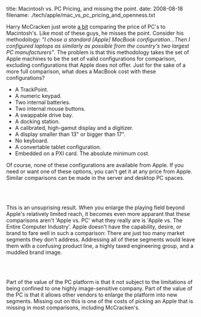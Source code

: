 title: Macintosh vs. PC Pricing, and missing the point.
date: 2008-08-18
filename: ./tech/apple/mac_vs_pc_pricing_and_openness.txt


Harry McCracken just wrote <a 
href="http://technologizer.com/2008/08/14/are-macs-more-expensive-lets-do-the-math-once-and-for-all/"> 
a bit</a> comparing the price of PC's to Macintosh's. Like most of these 
guys, he misses the point. Consider his methodology: <i>"I chose a 
standard [Apple] MacBook configuration...Then I configured laptops as 
similarly as possible from the country's two largest PC 
manufacturers"</i>. The problem is that this methodology takes the set 
of Apple machines to be the set of valid configurations for comparison, 
excluding configurations that Apple does not offer. Just for the sake of 
a more full comparison, what does a MacBook cost with these 
configurations?

<ul>
<li>A TrackPoint.
<li>A numeric keypad.
<li>Two internal batteries.
<li>Two internal mouse buttons.
<li>A swappable drive bay.
<li>A docking station.
<li>A calibrated, high-gamut display and a digitizer.
<li>A display smaller than 13" or bigger than 17".
<li>No keyboard.
<li>A convertable tablet configuration.
<li>Embedded on a PXI card.
<liThe absolute highest performance.
<li>The absolute minimum cost.
</ul>

Of course, none of these configurations are available from Apple. If you
need or want one of these options, you can't get it at any price from 
Apple. Similar comparisons can be made in the server and desktop PC 
spaces. 

<br><br>

This is an unsuprising result. When you enlarge the playing field beyond 
Apple's relatively limited reach, it becomes even more apparant that 
these comparisons aren't 'Apple vs. PC' what they really are is 'Apple 
vs. The Entire Computer Industry'. Apple doesn't have the capability, 
desire, or brand to fare well in such a comparison: There are just too 
many market segments they don't address. Addressing all of these 
segments would leave them with a confusing product line, a highly taxed 
engineering group, and a muddled brand image.

<br><br>

Part of the value of the PC platform is that it not subject to the 
limitations of being confined to one highly image-sensitive company. 
Part of the value of the PC is that it allows other vendors to enlarge 
the platform into new segments. Missing out on this is one of the costs 
of picking an Apple that is missing in most comparisons, including 
McCracken's.
